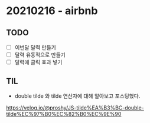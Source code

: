 # 20210216 - airbnb

## TODO

- [ ] 이번달 달력 만들기
- [ ] 달력 유동적으로 만들기
- [ ] 달력에 클릭 효과 넣기

## TIL

- double tilde 와 tilde 연산자에 대해 알아보고 포스팅했다.

https://velog.io/@proshy/JS-tilde%EA%B3%BC-double-tilde%EC%97%B0%EC%82%B0%EC%9E%90

​ <?xml-stylesheet type="text/css" href="path"?>

​ <svg><path></path></svg
